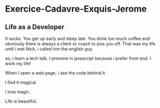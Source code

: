 # Exercice-Cadavre-Exquis-Jerome


## Life as a Developer
It sucks. You get up early and sleep late. 
You drink too much coffee and obviously there is always a client or coach to piss you off. 
That was my life until i met Nick, i called him the english guy.  



so, i learn a tech talk.
I promme in javascript because i prefer front end.
I work my life!


When I open a web page, I see the code behind it.

 I find it magical.

I love magic.

Life is beautiful.
